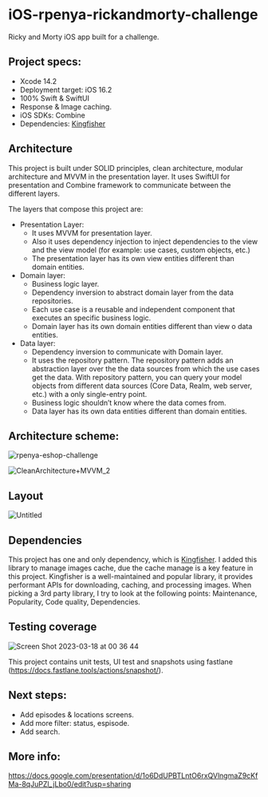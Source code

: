 # iOS-rpenya-rickandmorty-challenge
Ricky and Morty iOS app built for a challenge.

## Project specs:
- Xcode 14.2
- Deployment target: iOS 16.2
- 100% Swift & SwiftUI
- Response & Image caching.
- iOS SDKs: Combine
- Dependencies: [Kingfisher](https://github.com/onevcat/Kingfisher)

## Architecture
This project is built under SOLID principles, clean architecture, modular architecture and MVVM in the presentation layer. It uses SwiftUI for presentation and Combine framework to communicate between the different layers.

The layers that compose this project are:
- Presentation Layer:
    - It uses MVVM for presentation layer.
    - Also it uses dependency injection to inject dependencies to the view and the view model (for example: use cases, custom objects, etc.)
    - The presentation layer has its own view entities different than domain entities.
- Domain layer:
    - Business logic layer.
    - Dependency inversion to abstract domain layer from the data repositories.
    - Each use case is a reusable and independent component that executes an specific business logic.
    - Domain layer has its own domain entities different than view o data entities.
- Data layer:
    - Dependency inversion to communicate with Domain layer.
    - It uses the repository pattern. The repository pattern adds an abstraction layer over the the data sources from which the use cases get the data. With repository pattern, you can query your model objects from different data sources (Core Data, Realm, web server, etc.) with a only single-entry point.
    - Business logic shouldn’t know where the data comes from.
    - Data layer has its own data entities different than domain entities. 

## Architecture scheme:
![rpenya-eshop-challenge](https://user-images.githubusercontent.com/28446011/224689432-744d7c3e-8f95-4598-bcab-406a0e38e077.png)

![CleanArchitecture+MVVM_2](https://user-images.githubusercontent.com/28446011/226105136-df55c356-9e21-4759-affd-57f5713e46da.png)

## Layout
![Untitled](https://user-images.githubusercontent.com/28446011/226105571-77b01335-f91b-4457-b279-e3a617c625c4.png)

## Dependencies
This project has one and only dependency, which is [Kingfisher](https://github.com/onevcat/Kingfisher). I added this library to manage images cache, due the cache manage is a key feature in this project. Kingfisher is a well-maintained and popular library, it provides performant APIs for downloading, caching, and processing images. When picking a 3rd party library, I try to look at the following points: Maintenance, Popularity, Code quality, Dependencies.

## Testing coverage
![Screen Shot 2023-03-18 at 00 36 44](https://user-images.githubusercontent.com/28446011/226105346-b9b709b1-d2d8-4d9d-8ea8-41605a1b49f5.png)

This project contains unit tests, UI test and snapshots using fastlane (https://docs.fastlane.tools/actions/snapshot/).

## Next steps:
- Add episodes & locations screens.
- Add more filter: status, espisode.
- Add search.

## More info:
https://docs.google.com/presentation/d/1o6DdUPBTLntO6rxQVlngmaZ9cKfMa-8qJuPZl_jLbo0/edit?usp=sharing

